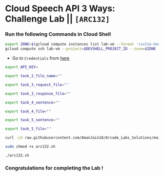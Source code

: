 # Cloud Speech API 3 Ways: Challenge Lab || `[ARC132]`

### Run the following Commands in Cloud Shell

```bash
export ZONE=$(gcloud compute instances list lab-vm --format 'csv[no-heading](zone)')
gcloud compute ssh lab-vm --project=$DEVSHELL_PROJECT_ID --zone=$ZONE --quiet
```

* Go to `Credentials` from [here](https://console.cloud.google.com/apis/credentials)

```bash
export API_KEY=
```

```bash
export task_2_file_name=""
```

```bash
export task_3_request_file=""
```

```bash
export task_3_response_file=""
```

```bash
export task_4_sentence=""
```

```bash
export task_4_file=""
```

```bash
export task_5_sentence=""
```

```bash
export task_5_file=""
```

```bash
curl -LO raw.githubusercontent.com/AmanJain18/Arcade_Labs_Solutions/main/Cloud%20Speech%20API%203%20Ways%20Challenge%20Lab/arc132.sh

sudo chmod +x arc132.sh

./arc132.sh
```

### Congratulations for completing the Lab !
